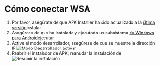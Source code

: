 # Cómo conectar WSA
1. Por favor, asegúrate de que APK Installer ha sido actualizado a la [última versión](https://www.microsoft.com/store/productId/9P2JFQ43FPPG "APK Installer")instalar
2. Asegúrese de que ha instalado y ejecutado un subsistema [de Windows para Android](https://www.microsoft.com/store/productId/9P3395VX91NR)ejecutar
3. Active el modo desarrollador, asegúrese de que se muestre la dirección IP ![
Modo Desarrollador activar
](https://raw.githubusercontent.com/Paving-Base/APK-Installer/screenshots/Documents/Tutorials/How%20To%20Connect%20WSA/Images/Snipaste_2022-10-02_19-02-09.png)
4. Reabrir el instalador de APK, reanudar la instalación de ![Resumir la instalación](https://raw.githubusercontent.com/Paving-Base/APK-Installer/screenshots/Documents/Tutorials/How%20To%20Connect%20WSA/Images/Snipaste_2022-10-02_17-34-04.png)
